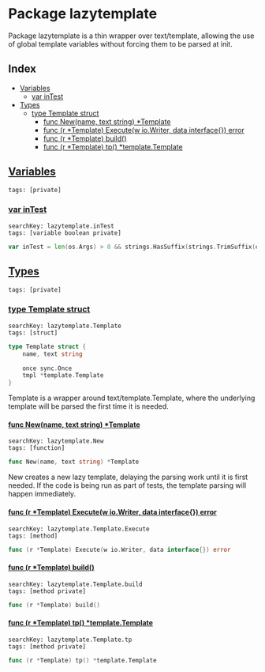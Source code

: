 # Package lazytemplate

Package lazytemplate is a thin wrapper over text/template, allowing the use of global template variables without forcing them to be parsed at init. 

## Index

* [Variables](#var)
    * [var inTest](#inTest)
* [Types](#type)
    * [type Template struct](#Template)
        * [func New(name, text string) *Template](#New)
        * [func (r *Template) Execute(w io.Writer, data interface{}) error](#Template.Execute)
        * [func (r *Template) build()](#Template.build)
        * [func (r *Template) tp() *template.Template](#Template.tp)


## <a id="var" href="#var">Variables</a>

```
tags: [private]
```

### <a id="inTest" href="#inTest">var inTest</a>

```
searchKey: lazytemplate.inTest
tags: [variable boolean private]
```

```Go
var inTest = len(os.Args) > 0 && strings.HasSuffix(strings.TrimSuffix(os.Args[0], ".exe"), ".test")
```

## <a id="type" href="#type">Types</a>

```
tags: [private]
```

### <a id="Template" href="#Template">type Template struct</a>

```
searchKey: lazytemplate.Template
tags: [struct]
```

```Go
type Template struct {
	name, text string

	once sync.Once
	tmpl *template.Template
}
```

Template is a wrapper around text/template.Template, where the underlying template will be parsed the first time it is needed. 

#### <a id="New" href="#New">func New(name, text string) *Template</a>

```
searchKey: lazytemplate.New
tags: [function]
```

```Go
func New(name, text string) *Template
```

New creates a new lazy template, delaying the parsing work until it is first needed. If the code is being run as part of tests, the template parsing will happen immediately. 

#### <a id="Template.Execute" href="#Template.Execute">func (r *Template) Execute(w io.Writer, data interface{}) error</a>

```
searchKey: lazytemplate.Template.Execute
tags: [method]
```

```Go
func (r *Template) Execute(w io.Writer, data interface{}) error
```

#### <a id="Template.build" href="#Template.build">func (r *Template) build()</a>

```
searchKey: lazytemplate.Template.build
tags: [method private]
```

```Go
func (r *Template) build()
```

#### <a id="Template.tp" href="#Template.tp">func (r *Template) tp() *template.Template</a>

```
searchKey: lazytemplate.Template.tp
tags: [method private]
```

```Go
func (r *Template) tp() *template.Template
```

